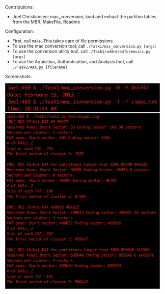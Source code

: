 Contributions: 

* Joel Christiansen: mac_conversion, load and extract the partiton tables from the MBR, MakeFile, Readme


Configuration:

* First, call `make`. This takes care of file permissions.  
* To use the mac conversion tool, call `./Task1/mac_conversion.py [args]`  
* To use the conversion utility tool, call `./Task1/address4forensics.py [args]`  
* To use the Aquisition, Authentication, and Analysis tool, call `./Task2/AAA.py [filename]`  

Screenshots:



![](screenshots/mac_conversion.png)
![](screenshots/AAA.png)

